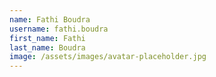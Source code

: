 ```yaml
---
name: Fathi Boudra
username: fathi.boudra
first_name: Fathi
last_name: Boudra
image: /assets/images/avatar-placeholder.jpg
---
```

